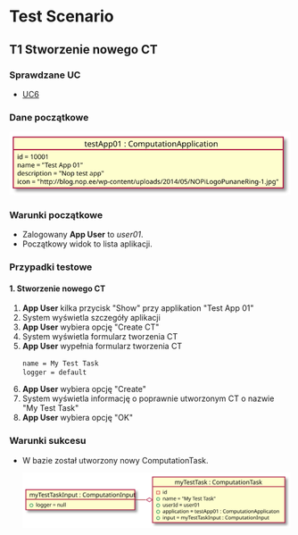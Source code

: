 # Test Scenario

## T1 Stworzenie nowego CT

### Sprawdzane UC

- [UC6](../scenarios/UC6_Create%20CT)

### Dane początkowe

![model](data/T3_in.svg)

### Warunki początkowe 

- Zalogowany __App User__ to _user01_.
- Początkowy widok to lista aplikacji.

### Przypadki testowe

#### 1. Stworzenie nowego CT

1. __App User__ kilka przycisk "Show" przy applikation "Test App 01"
2. System wyświetla szczegóły aplikacji
3. __App User__ wybiera opcję "Create CT"
4. System wyświetla formularz tworzenia CT
5. __App User__ wypełnia formularz tworzenia CT
    ```
    name = My Test Task
    logger = default
    ```
6. __App User__ wybiera opcję "Create"
7. System wyświetla informację o poprawnie utworzonym CT o nazwie "My Test Task"
8. __App User__ wybiera opcję "OK"

### Warunki sukcesu

- W bazie został utworzony nowy ComputationTask.

    ![model_out](data/T3_out.svg)